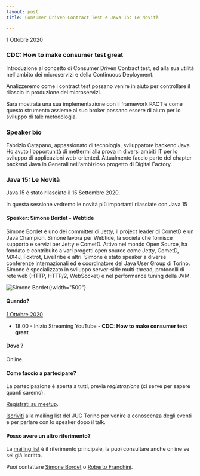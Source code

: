 ```yaml
---
layout: post
title: Consumer Driven Contract Test e Java 15: Le Novità

---
```


1 Ottobre 2020

### CDC: How to make consumer test great

Introduzione al concetto di Consumer Driven Contract test, ed
alla sua utilità nell'ambito dei microservizi e della Continuous Deployment.

Analizzeremo come i contract test possano venire in aiuto per controllare
il rilascio in produzione dei microservizi.

Sarà mostrata una sua implementazione con il framework PACT e come questo strumento
assieme al suo broker possano essere di aiuto per lo sviluppo di tale metodologia.

### Speaker bio

Fabrizio Catapano, appassionato di tecnologia, sviluppatore backend Java. Ho avuto l'opportunità di
mettermi alla prova in diversi ambiti IT per lo sviluppo di applicazioni web-oriented.
Attualmente faccio parte del chapter backend Java in Generali nell'ambizioso progetto
di Digital Factory.


### Java 15: Le Novità

Java 15 è stato rilasciato il 15 Settembre 2020.

In questa sessione vedremo le novità più importanti rilasciate con Java 15

#### Speaker: Simone Bordet - Webtide

Simone Bordet è uno dei committer di Jetty, il project leader di CometD e un Java Champion.
Simone lavora per Webtide, la società che fornisce supporto e servizi per Jetty e CometD.
Attivo nel mondo Open Source, ha fondato e contribuito a vari progetti open source come Jetty, CometD, MX4J, Foxtrot, LiveTribe e altri.
Simone è stato speaker a diverse conferenze internazionali ed è coordinatore del Java User Group di Torino.
Simone è specializzato in sviluppo server-side multi-thread, protocolli di rete web (HTTP, HTTP/2, WebSocket) e nel performance tuning della JVM.

![Simone Bordet](https://secure.meetupstatic.com/photos/event/4/7/a/f/highres_490338351.jpeg){:width="500"}

#### Quando?

<u>1 Ottobre 2020</u>

* 18:00 - Inizio Streaming YouTube - **CDC: How to make consumer test great**

#### Dove ?

Online.

#### Come faccio a partecipare?

La partecipazione è aperta a tutti, previa *registrazione* (ci serve per sapere quanti saremo).

[Registrati su meetup](https://www.meetup.com/JUGTorino/events/273505906/).

[Iscriviti](/subscribe/) alla mailing list del JUG Torino per venire a conoscenza degli eventi e per parlare con lo speaker dopo il talk.

#### Posso avere un altro riferimento?

La [mailing list](https://groups.yahoo.com/groups/it-torino-java-jug) è il riferimento principale, la puoi consultare anche online se sei già iscritto.

Puoi contattare [Simone Bordet](/people/simonebordet/) o [Roberto Franchini](/people/robertofranchini/).
